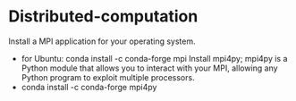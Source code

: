 # Distributed-computation
 Install a MPI application for your operating system.
 - for Ubuntu: conda install -c conda-forge mpi
Install mpi4py; mpi4py is a Python module that allows you to interact with your MPI, allowing any Python program to exploit multiple processors.
 - conda install -c conda-forge mpi4py
